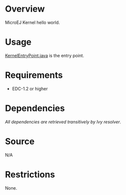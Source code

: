 <!--
   Markdown
   
   Copyright 2018-2019 MicroEJ Corp. All rights reserved.
   Use of this source code is governed by a BSD-style license that can be found with this software.
-->

# Overview
MicroEJ Kernel hello world.

# Usage
[KernelEntryPoint.java](src\main\java\com\microej\KernelEntryPoint.java) is the entry point.


# Requirements
  - EDC-1.2 or higher

# Dependencies
_All dependencies are retrieved transitively by Ivy resolver_.

# Source
N/A

# Restrictions
None.